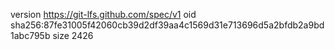 version https://git-lfs.github.com/spec/v1
oid sha256:87fe31005f42060cb39d2df39aa4c1569d31e713696d5a2bfdb2a9bd1abc795b
size 2426
